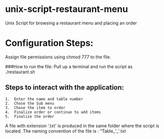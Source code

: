 # unix-script-restaurant-menu
Unix Script for browsing a restaurant menu and placing an order


# Configuration Steps:
Assign file permissions using chmod 777 to the file.

###How to run the file:
Pull up a terminal and run the script as ./restaurant.sh

## Steps to interact with the application:
	1.	Enter the name and table number
	2.	Chose the Sub menu
	3.	Chose the item to order
	4.	Finalize order or continue to add items 
	5.	Finalize the order 

A file with extension ‘.txt’ is produced in the same folder where the script is located. The naming convention of the file is : “Table_'<userInputTableNumber>_'<SystemTimeStamp>.txt
 
